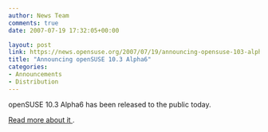 ```yaml
---
author: News Team
comments: true
date: 2007-07-19 17:32:05+00:00

layout: post
link: https://news.opensuse.org/2007/07/19/announcing-opensuse-103-alpha6/
title: "Announcing openSUSE 10.3 Alpha6"
categories:
- Announcements
- Distribution
---
```

openSUSE 10.3 Alpha6 has been released to the public today.

[Read more about it ](http://lists.opensuse.org/opensuse-announce/2007-07/msg00005.html).
